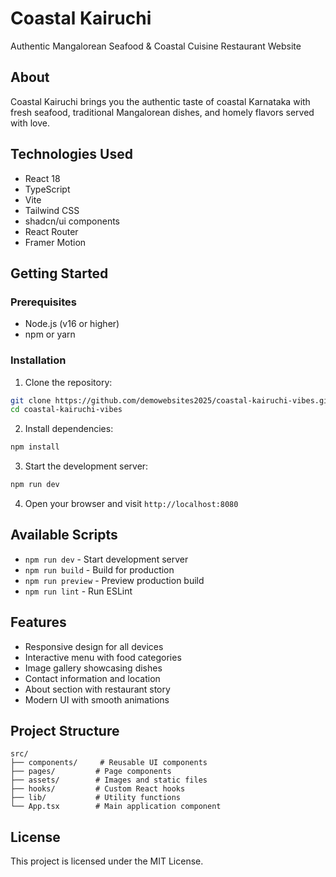 # Coastal Kairuchi

Authentic Mangalorean Seafood & Coastal Cuisine Restaurant Website

## About

Coastal Kairuchi brings you the authentic taste of coastal Karnataka with fresh seafood, traditional Mangalorean dishes, and homely flavors served with love.

## Technologies Used

- React 18
- TypeScript
- Vite
- Tailwind CSS
- shadcn/ui components
- React Router
- Framer Motion

## Getting Started

### Prerequisites

- Node.js (v16 or higher)
- npm or yarn

### Installation

1. Clone the repository:
```bash
git clone https://github.com/demowebsites2025/coastal-kairuchi-vibes.git
cd coastal-kairuchi-vibes
```

2. Install dependencies:
```bash
npm install
```

3. Start the development server:
```bash
npm run dev
```

4. Open your browser and visit `http://localhost:8080`

## Available Scripts

- `npm run dev` - Start development server
- `npm run build` - Build for production
- `npm run preview` - Preview production build
- `npm run lint` - Run ESLint

## Features

- Responsive design for all devices
- Interactive menu with food categories
- Image gallery showcasing dishes
- Contact information and location
- About section with restaurant story
- Modern UI with smooth animations

## Project Structure

```
src/
├── components/     # Reusable UI components
├── pages/         # Page components
├── assets/        # Images and static files
├── hooks/         # Custom React hooks
├── lib/           # Utility functions
└── App.tsx        # Main application component
```

## License

This project is licensed under the MIT License.
